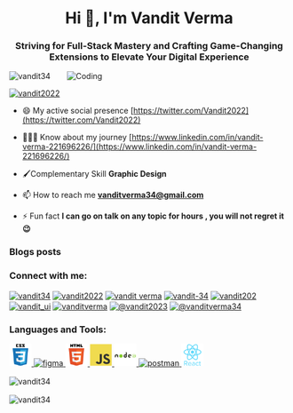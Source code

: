
<h1 align="center">Hi 👋, I'm Vandit Verma</h1>
<h3 align="center">Striving for Full-Stack Mastery and Crafting Game-Changing Extensions to Elevate Your Digital Experience</h3>

<img align="right" alt="Coding" width="400" src="https://camo.githubusercontent.com/c1dcb74cc1c1835b1d716f5051499a2814c683c806b15f04b0eba492863703e9/68747470733a2f2f63646e2e6472696262626c652e636f6d2f75736572732f3733303730332f73637265656e73686f74732f363538313234332f6176656e746f2e676966">

<p align="left"> <img src="https://komarev.com/ghpvc/?username=vandit34&label=Profile%20views&color=0e75b6&style=flat" alt="vandit34" /> </p>

<p align="left"> <a href="https://twitter.com/vandit2022" target="blank"><img src="https://img.shields.io/twitter/follow/vandit2022?logo=twitter&style=for-the-badge" alt="vandit2022" /></a> </p>

- 😄 My active social presence [https://twitter.com/Vandit2022](https://twitter.com/Vandit2022)

- 🏃🏻‍♂️ Know about my journey [https://www.linkedin.com/in/vandit-verma-221696226/](https://www.linkedin.com/in/vandit-verma-221696226/)

- 🖌️Complementary Skill **Graphic Design**

- 📫 How to reach me **vanditverma34@gmail.com**

- ⚡ Fun fact **I can go on talk on any topic for hours , you will not regret it 😉**

### Blogs posts
<!-- BLOG-POST-LIST:START -->
<!-- BLOG-POST-LIST:END -->

<h3 align="left">Connect with me:</h3>
<p align="left">
<a href="https://dev.to/vandit34" target="blank"><img align="center" src="https://raw.githubusercontent.com/rahuldkjain/github-profile-readme-generator/master/src/images/icons/Social/devto.svg" alt="vandit34" height="30" width="40" /></a>
<a href="https://twitter.com/vandit2022" target="blank"><img align="center" src="https://raw.githubusercontent.com/rahuldkjain/github-profile-readme-generator/master/src/images/icons/Social/twitter.svg" alt="vandit2022" height="30" width="40" /></a>
<a href="https://linkedin.com/in/vandit verma" target="blank"><img align="center" src="https://raw.githubusercontent.com/rahuldkjain/github-profile-readme-generator/master/src/images/icons/Social/linked-in-alt.svg" alt="vandit verma" height="30" width="40" /></a>
<a href="https://stackoverflow.com/users/vandit-34" target="blank"><img align="center" src="https://raw.githubusercontent.com/rahuldkjain/github-profile-readme-generator/master/src/images/icons/Social/stack-overflow.svg" alt="vandit-34" height="30" width="40" /></a>
<a href="https://instagram.com/vandit202" target="blank"><img align="center" src="https://raw.githubusercontent.com/rahuldkjain/github-profile-readme-generator/master/src/images/icons/Social/instagram.svg" alt="vandit202" height="30" width="40" /></a>
<a href="https://dribbble.com/vandit_ui" target="blank"><img align="center" src="https://raw.githubusercontent.com/rahuldkjain/github-profile-readme-generator/master/src/images/icons/Social/dribbble.svg" alt="vandit_ui" height="30" width="40" /></a>
<a href="https://www.behance.net/vanditverma" target="blank"><img align="center" src="https://raw.githubusercontent.com/rahuldkjain/github-profile-readme-generator/master/src/images/icons/Social/behance.svg" alt="vanditverma" height="30" width="40" /></a>
<a href="https://hashnode.com/@vandit2023" target="blank"><img align="center" src="https://raw.githubusercontent.com/rahuldkjain/github-profile-readme-generator/master/src/images/icons/Social/hashnode.svg" alt="@vandit2023" height="30" width="40" /></a>
<a href="https://medium.com/@vanditverma34" target="blank"><img align="center" src="https://raw.githubusercontent.com/rahuldkjain/github-profile-readme-generator/master/src/images/icons/Social/medium.svg" alt="@vanditverma34" height="30" width="40" /></a>
</p>

<h3 align="left">Languages and Tools:</h3>
<p align="left"> <a href="https://www.w3schools.com/css/" target="_blank" rel="noreferrer"> <img src="https://raw.githubusercontent.com/devicons/devicon/master/icons/css3/css3-original-wordmark.svg" alt="css3" width="40" height="40"/> </a> <a href="https://www.figma.com/" target="_blank" rel="noreferrer"> <img src="https://www.vectorlogo.zone/logos/figma/figma-icon.svg" alt="figma" width="40" height="40"/> </a> <a href="https://www.w3.org/html/" target="_blank" rel="noreferrer"> <img src="https://raw.githubusercontent.com/devicons/devicon/master/icons/html5/html5-original-wordmark.svg" alt="html5" width="40" height="40"/> </a> <a href="https://developer.mozilla.org/en-US/docs/Web/JavaScript" target="_blank" rel="noreferrer"> <img src="https://raw.githubusercontent.com/devicons/devicon/master/icons/javascript/javascript-original.svg" alt="javascript" width="40" height="40"/> </a> <a href="https://nodejs.org" target="_blank" rel="noreferrer"> <img src="https://raw.githubusercontent.com/devicons/devicon/master/icons/nodejs/nodejs-original-wordmark.svg" alt="nodejs" width="40" height="40"/> </a> <a href="https://postman.com" target="_blank" rel="noreferrer"> <img src="https://www.vectorlogo.zone/logos/getpostman/getpostman-icon.svg" alt="postman" width="40" height="40"/> </a> <a href="https://reactjs.org/" target="_blank" rel="noreferrer"> <img src="https://raw.githubusercontent.com/devicons/devicon/master/icons/react/react-original-wordmark.svg" alt="react" width="40" height="40"/> </a> </p>

<p><img align="center" src="https://github-readme-stats.vercel.app/api/top-langs?username=vandit34&show_icons=true&locale=en&layout=compact" alt="vandit34" /></p>

<p><img align="center" src="https://github-readme-streak-stats.herokuapp.com/?user=vandit34&" alt="vandit34" /></p>

